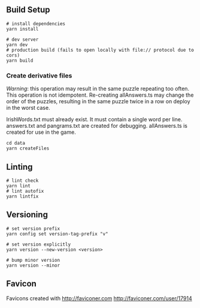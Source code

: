 ## Build Setup

```shell
# install dependencies
yarn install

# dev server
yarn dev
# production build (fails to open locally with file:// protocol due to cors)
yarn build
```

### Create derivative files

_Warning_: this operation may result in the same puzzle repeating too often.
This operation is not idempotent. Re-creating allAnswers.ts may change the order of the puzzles, resulting in the same puzzle twice in a row on deploy in the worst case.

IrishWords.txt must already exist. It must contain a single word per line.
answers.txt and pangrams.txt are created for debugging.
allAnswers.ts is created for use in the game.

```shell
cd data
yarn createFiles
```

## Linting

```
# lint check
yarn lint
# lint autofix
yarn lintfix
```

## Versioning

```shell
# set version prefix
yarn config set version-tag-prefix "v"

# set version explicitly
yarn version --new-version <version>

# bump minor version
yarn version --minor
```

## Favicon

Favicons created with http://faviconer.com
http://faviconer.com/user/17914
